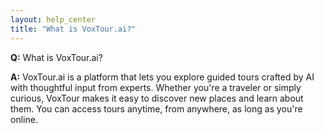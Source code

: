 ```yaml
---
layout: help_center
title: "What is VoxTour.ai?"
---
```


**Q:** What is VoxTour.ai?

**A:** VoxTour.ai is a platform that lets you explore guided tours crafted by AI with thoughtful input from experts. Whether you're a traveler or simply curious, VoxTour makes it easy to discover new places and learn about them. You can access tours anytime, from anywhere, as long as you're online.